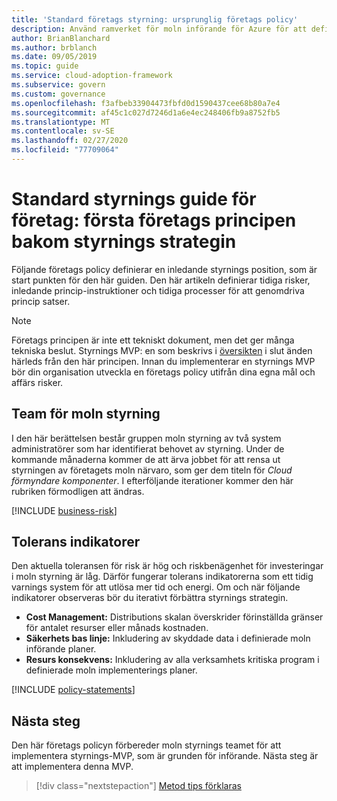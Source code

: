 ```yaml
---
title: 'Standard företags styrning: ursprunglig företags policy'
description: Använd ramverket för moln införande för Azure för att definiera en inledande styrnings position, tidiga risker, inledande princip satser och tidiga tvångs processer.
author: BrianBlanchard
ms.author: brblanch
ms.date: 09/05/2019
ms.topic: guide
ms.service: cloud-adoption-framework
ms.subservice: govern
ms.custom: governance
ms.openlocfilehash: f3afbeb33904473fbfd0d1590437cee68b80a7e4
ms.sourcegitcommit: af45c1c027d7246d1a6e4ec248406fb9a8752fb5
ms.translationtype: MT
ms.contentlocale: sv-SE
ms.lasthandoff: 02/27/2020
ms.locfileid: "77709064"
---
```

# <a name="standard-enterprise-governance-guide-initial-corporate-policy-behind-the-governance-strategy"></a>Standard styrnings guide för företag: första företags principen bakom styrnings strategin

Följande företags policy definierar en inledande styrnings position, som är start punkten för den här guiden. Den här artikeln definierar tidiga risker, inledande princip-instruktioner och tidiga processer för att genomdriva princip satser.

> [!NOTE]
>Företags principen är inte ett tekniskt dokument, men det ger många tekniska beslut. Styrnings MVP: en som beskrivs i [översikten](./index.md) i slut änden härleds från den här principen. Innan du implementerar en styrnings MVP bör din organisation utveckla en företags policy utifrån dina egna mål och affärs risker.

## <a name="cloud-governance-team"></a>Team för moln styrning

I den här berättelsen består gruppen moln styrning av två system administratörer som har identifierat behovet av styrning. Under de kommande månaderna kommer de att ärva jobbet för att rensa ut styrningen av företagets moln närvaro, som ger dem titeln för _Cloud förmyndare komponenter_. I efterföljande iterationer kommer den här rubriken förmodligen att ändras.

[!INCLUDE [business-risk](../../../../includes/business-risks.md)]

## <a name="tolerance-indicators"></a>Tolerans indikatorer

Den aktuella toleransen för risk är hög och riskbenägenhet för investeringar i moln styrning är låg. Därför fungerar tolerans indikatorerna som ett tidig varnings system för att utlösa mer tid och energi. Om och när följande indikatorer observeras bör du iterativt förbättra styrnings strategin.

- **Cost Management:** Distributions skalan överskrider förinställda gränser för antalet resurser eller månads kostnaden.
- **Säkerhets bas linje:** Inkludering av skyddade data i definierade moln införande planer.
- **Resurs konsekvens:** Inkludering av alla verksamhets kritiska program i definierade moln implementerings planer.

[!INCLUDE [policy-statements](../../../../includes/policy-statements.md)]

## <a name="next-steps"></a>Nästa steg

Den här företags policyn förbereder moln styrnings teamet för att implementera styrnings-MVP, som är grunden för införande. Nästa steg är att implementera denna MVP.

> [!div class="nextstepaction"]
> [Metod tips förklaras](./prescriptive-guidance.md)
